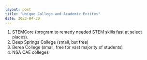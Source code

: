 ```yaml
---
layout: post
title: "Unique College and Academic Entites"
date: 2023-04-30
---
```


1. STEMCore (program to remedy needed STEM skills fast at select places).
2. Deep Springs College (small, but free)
3. Berea College (small, free for vast majority of students)
4. NSA CAE colleges

